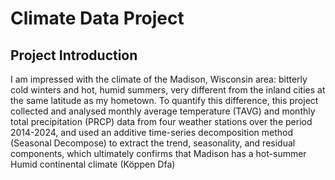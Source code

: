 # Climate Data Project

## Project Introduction 
I am impressed with the climate of the Madison, Wisconsin area: bitterly cold winters and hot, humid summers, very different from the inland cities at the same latitude as my hometown. To quantify this difference, this project collected and analysed monthly average temperature (TAVG) and monthly total precipitation (PRCP) data from four weather stations over the period 2014-2024, and used an additive time-series decomposition method (Seasonal Decompose) to extract the trend, seasonality, and residual components, which ultimately confirms that Madison has a hot-summer Humid continental climate (Köppen Dfa)
